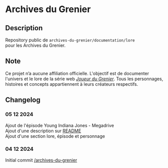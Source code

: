 # Archives du Grenier
## Description
Repository public de `archives-du-grenier/documentation/lore` pour les Archives du Grenier.
## Note
Ce projet n’a aucune affiliation officielle. L'objectif est de documenter l'univers et le lore de la série web _[Joueur du Grenier](https://www.youtube.com/@joueurdugrenier)_.
Tous les personnages, histoires et concepts appartiennent à leurs créateurs respectifs.
## Changelog
### 05 12 2024
Ajout de l'épisode Young Indiana Jones - Megadrive <br />
Ajout d'une description sur [README](README.md) <br />
Ajout d'une section lore, épisode et personnage <br />
### 04 12 2024
Initial commit [/archives-du-grenier](https://github.com/Lohkinap/archives-du-grenier)